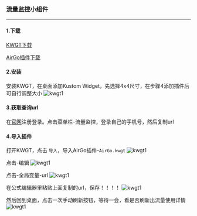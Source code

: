 ### 流量监控小组件
---
#### 1.下载
[KWGT下载](https://www.123pan.com/s/oIT9-qhyxH.html)

[AirGo插件下载](https://www.123pan.com/s/oIT9-qhyxH.html)

#### 2.安装
安装KWGT，在桌面添加Kustom Widget，先选择4x4尺寸，在步骤4添加插件后可自行调整大小
![kwgt1](/public/kwgt1.jpg)

#### 3.获取查询url
在[官网](https://airgoo.link)注册登录。点击菜单栏-流量监控，登录自己的手机号，然后复制url

#### 4.导入插件
打开KWGT，点击 `导入`，导入AirGo插件-`AirGo.kwgt`
![kwgt1](/public/kwgt2.jpg)

点击-编辑
![kwgt1](/public/kwgt3.jpg)

点击-全局变量-url
![kwgt1](/public/kwgt4.jpg)

在公式编辑器里粘贴上面复制的url，保存！！！！
![kwgt1](/public/kwgt5.jpg)

然后回到桌面，点击一次手动刷新按钮，等待一会，看是否刷新出流量使用详情
![kwgt1](/public/kwgt6.jpg)

